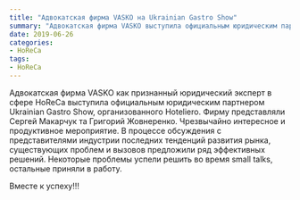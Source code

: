 ```yaml
---
title: "Адвокатская фирма VASKO на Ukrainian Gastro Show"
summary: "Адвокатская фирма VASKO выступила официальным юридическим партнером Ukrainian Gastro Show"
date: 2019-06-26
categories:
- HoReCa
tags:
- HoReCa
---
```


Адвокатская фирма VASKO как признанный юридический эксперт в сфере HoReCa выступила официальным юридическим партнером Ukrainian Gastro Show, организованного Hoteliero. Фирму представляли Сергей Макарчук та Григорий Жовнеренко. Чрезвычайно интересное и продуктивное мероприятие. В процессе обсуждения с представителями индустрии последних тенденций развития рынка, существующих проблем и вызовов предложили ряд эффективных решений. Некоторые проблемы успели решить во время small talks, остальные приняли в работу.

Вместе к успеху!!!
